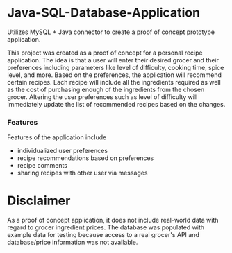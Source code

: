 # Java-SQL-Database-Application
Utilizes MySQL + Java connector to create a proof of concept prototype application.

This project was created as a proof of concept for a personal recipe application. 
The idea is that a user will enter their desired grocer and their preferences including 
parameters like level of difficulty, cooking time, spice level, and more. Based on the
preferences, the application will recommend certain recipes. Each recipe will include
all the ingredients required as well as the cost of purchasing enough of the ingredients
from the chosen grocer. Altering the user preferences such as level of difficulty will
immediately update the list of recommended recipes based on the changes. 

### Features
Features of the application include
- individualized user preferences
- recipe recommendations based on preferences
- recipe comments
- sharing recipes with other user via messages

# Disclaimer
As a proof of concept application, it does not include real-world data with regard to
grocer ingredient prices. The database was populated with example data for testing because
access to a real grocer's API and database/price information was not available.
